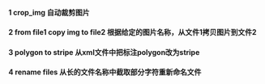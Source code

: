 #### 1 crop_img  自动裁剪图片
#### 2 from file1 copy img to file2  根据给定的图片名称，从文件1拷贝图片到文件2
#### 3 polygon to stripe  从xml文件中把标注polygon改为stripe
#### 4 rename files 从长的文件名称中截取部分字符重新命名文件